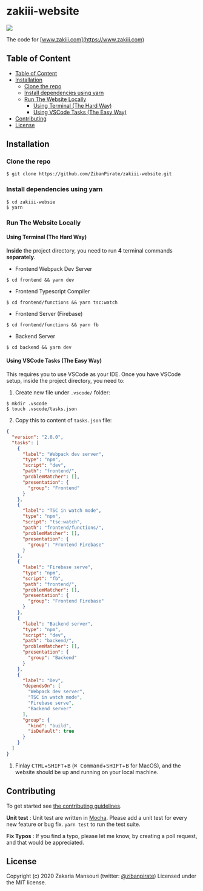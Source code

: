 # zakiii-website

[![](https://github.com/ZibanPirate/zakiii-website/workflows/Deploy%20The%20Full%20Stack/badge.svg)](https://github.com/ZibanPirate/zakiii-website/actions?query=workflow%3A%22Deploy+The+Full+Stack%22)

The code for [www.zakiii.com](https://www.zakiii.com)

## Table of Content

- [Table of Content](#table-of-content)
- [Installation](#installation)
  - [Clone the repo](#clone-the-repo)
  - [Install dependencies using yarn](#install-dependencies-using-yarn)
  - [Run The Website Locally](#run-the-website-locally)
    - [Using Terminal (The Hard Way)](#using-terminal-the-hard-way)
    - [Using VSCode Tasks (The Easy Way)](#using-vscode-tasks-the-easy-way)
- [Contributing](#contributing)
- [License](#license)

## Installation

### Clone the repo

```shell
$ git clone https://github.com/ZibanPirate/zakiii-website.git
```

### Install dependencies using yarn

```shell
$ cd zakiii-websie
$ yarn
```

### Run The Website Locally

#### Using Terminal (The Hard Way)

**Inside** the project directory, you need to run **4** terminal commands **separately**.

- Frontend Webpack Dev Server

```shell
$ cd frontend && yarn dev
```

- Frontend Typescript Compiler

```shell
$ cd frontend/functions && yarn tsc:watch
```

- Frontend Server (Firebase)

```shell
$ cd frontend/functions && yarn fb
```

- Backend Server

```shell
$ cd backend && yarn dev
```

#### Using VSCode Tasks (The Easy Way)

This requires you to use VSCode as your IDE. Once you have VSCode setup, inside the project directory, you need to:
1) Create new file under `.vscode/` folder:

```shell
$ mkdir .vscode
$ touch .vscode/tasks.json
```

2) Copy this to content of `tasks.json` file:

```json
{
  "version": "2.0.0",
  "tasks": [
    {
      "label": "Webpack dev server",
      "type": "npm",
      "script": "dev",
      "path": "frontend/",
      "problemMatcher": [],
      "presentation": {
        "group": "Frontend"
      }
    },
    {
      "label": "TSC in watch mode",
      "type": "npm",
      "script": "tsc:watch",
      "path": "frontend/functions/",
      "problemMatcher": [],
      "presentation": {
        "group": "Frontend Firebase"
      }
    },
    {
      "label": "Firebase serve",
      "type": "npm",
      "script": "fb",
      "path": "frontend/",
      "problemMatcher": [],
      "presentation": {
        "group": "Frontend Firebase"
      }
    },
    {
      "label": "Backend server",
      "type": "npm",
      "script": "dev",
      "path": "backend/",
      "problemMatcher": [],
      "presentation": {
        "group": "Backend"
      }
    },
    {
      "label": "Dev",
      "dependsOn": [
        "Webpack dev server",
        "TSC in watch mode",
        "Firebase serve",
        "Backend server"
      ],
      "group": {
        "kind": "build",
        "isDefault": true
      }
    }
  ]
}
```

1) Finlay <kbd>CTRL</kbd>+<kbd>SHIFT</kbd>+<kbd>B</kbd> (<kbd>⌘ Command</kbd>+<kbd>SHIFT</kbd>+<kbd>B</kbd> for MacOS), and the website should be up and running on your local machine.

## Contributing

To get started see [the contributing guidelines](https://github.com/ZibanPirate/zakiii-website/blob/master/.github/CONTRIBUTING.md).

**Unit test** :
Unit test are written in [Mocha](https://mochajs.org/). Please add a unit test for every new feature or bug fix. `yarn test` to run the test suite.

**Fix Typos** :
If you find a typo, please let me know, by creating a poll request, and that would be appreciated.

## License

Copyright (c) 2020 Zakaria Mansouri (twitter: [@zibanpirate](https://twitter.com/zibanpirate))
Licensed under the MIT license.
